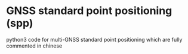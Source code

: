 # GNSS standard point positioning (spp)
python3 code for multi-GNSS standard point positioning which are fully commented in chinese
